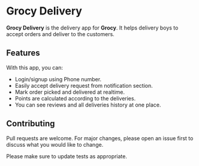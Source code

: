 # Grocy Delivery
**Grocy Delivery** is the delivery app for **Grocy**. It helps delivery boys to accept orders and deliver to the customers.

## Features
With this app, you can:
- Login/signup using Phone number.
- Easily accept delivery request from notification section.
- Mark order picked and delivered at realtime.
- Points are calculated according to the deliveries.
- You can see reviews and all deliveries history at one place.

## Contributing
Pull requests are welcome. For major changes, please open an issue first to discuss what you would like to change.

Please make sure to update tests as appropriate.
